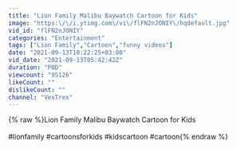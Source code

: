 ```yaml
---
title: "Lion Family Malibu Baywatch Cartoon for Kids"
image: "https:\/\/i.ytimg.com\/vi\/flFN2nJONIY\/hqdefault.jpg"
vid_id: "flFN2nJONIY"
categories: "Entertainment"
tags: ["Lion Family","Cartoon","funny videos"]
date: "2021-09-13T10:22:25+03:00"
vid_date: "2021-09-13T05:42:42Z"
duration: "P0D"
viewcount: "95126"
likeCount: ""
dislikeCount: ""
channel: "VexTrex"
---
```

{% raw %}Lion Family Malibu Baywatch Cartoon for Kids<br /><br />#lionfamily #cartoonsforkids #kidscartoon #cartoon{% endraw %}

